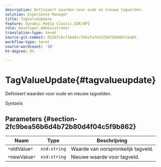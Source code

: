```yaml
---
description: Definieert waarden voor oude en nieuwe tagvelden.
solution: Experience Manager
title: TagValueUpdate
feature: Dynamic Media Classic,SDK/API
role: Developer,Administrator
translation-type: tm+mt
source-git-commit: 052bfcbcf1bd4ccf60afa7e3325bf58dd07cba85
workflow-type: tm+mt
source-wordcount: '38'
ht-degree: 0%

---
```



# TagValueUpdate{#tagvalueupdate}

Definieert waarden voor oude en nieuwe tagvelden.

Syntaxis

## Parameters {#section-2fc9bea56b6d4b72b80d4f04c5f9b862}

| Naam | Type | Beschrijving |
|---|---|---|
| `*`oldValue`*` | `xsd:string` | Waarde van oorspronkelijk tagveld. |
| `*`newValue`*` | `xsd:string` | Nieuwe waarde voor tagveld. |

